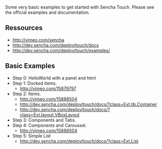 Some very basic examples to get started with Sencha Touch. Please see the official examples and documentation.

Ressources
------
* http://vimeo.com/sencha
* http://dev.sencha.com/deploy/touch/docs
* http://dev.sencha.com/deploy/touch/examples/

Basic Examples
------
* Step 0: HelloWorld with a panel and html
* Step 1: Docked items.
  * http://vimeo.com/15879797
* Step 2: Items. 
  * http://vimeo.com/15888504
  * http://dev.sencha.com/deploy/touch/docs/?class=Ext.lib.Container
  * http://dev.sencha.com/deploy/touch/docs/?class=Ext.layout.VBoxLayout
* Step 3: Components and Tabs.
* Step 4: Components and Caroussel.
  * http://vimeo.com/15888504
* Step 5: Simple List 
  * http://dev.sencha.com/deploy/touch/docs/?class=Ext.List
